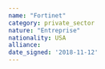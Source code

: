 ```yaml
---
name: "Fortinet"
category: private_sector
nature: "Entreprise"
nationality: USA
alliance: 
date_signed: '2018-11-12'
---
```

    